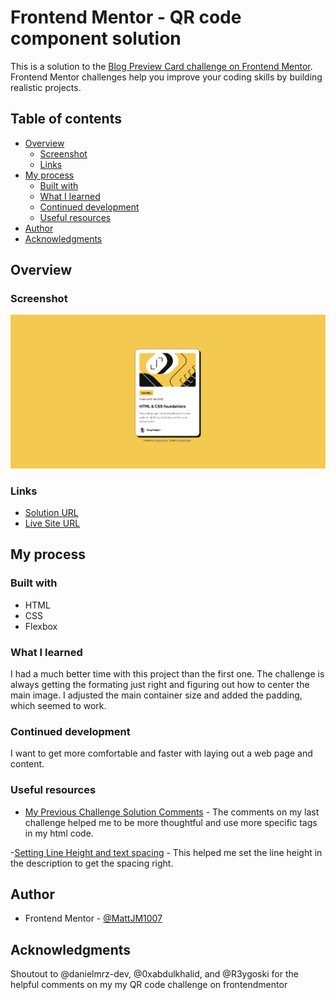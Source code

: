 # Frontend Mentor - QR code component solution

This is a solution to the [Blog Preview Card challenge on Frontend Mentor](https://www.frontendmentor.io/challenges/blog-preview-card-ckPaj01IcS). Frontend Mentor challenges help you improve your coding skills by building realistic projects. 

## Table of contents

- [Overview](#overview)
  - [Screenshot](#screenshot)
  - [Links](#links)
- [My process](#my-process)
  - [Built with](#built-with)
  - [What I learned](#what-i-learned)
  - [Continued development](#continued-development)
  - [Useful resources](#useful-resources)
- [Author](#author)
- [Acknowledgments](#acknowledgments)

## Overview

### Screenshot

![](./Screenshot.png)

### Links

- [Solution URL](https://github.com/MattJM1007/QR-Code-Card-Component)
- [Live Site URL](https://mattjm1007.github.io/QR-Code-Card-Component/)

## My process

### Built with

- HTML
- CSS 
- Flexbox

### What I learned

I had a much better time with this project than the first one. The challenge is always getting the formating just right and figuring out how to center the main image. I adjusted the main container size and added the padding, which seemed to work. 

### Continued development

I want to get more comfortable and faster with laying out a web page and content. 

### Useful resources

- [My Previous Challenge Solution Comments](https://www.frontendmentor.io/solutions/qr-code-component-with-html-css-and-flexbox-kxpTcUQ1i5) - The comments on my last challenge helped me to be more thoughtful and use more specific tags in my html code.

-[Setting Line Height and text spacing](https://www.w3schools.com/css/css_text_spacing.asp) - This helped me set the line height in the description to get the spacing right.

## Author

- Frontend Mentor - [@MattJM1007](https://www.frontendmentor.io/profile/MattJM1007)

## Acknowledgments

Shoutout to @danielmrz-dev, @0xabdulkhalid, and @R3ygoski for the helpful comments on my my QR code challenge on frontendmentor